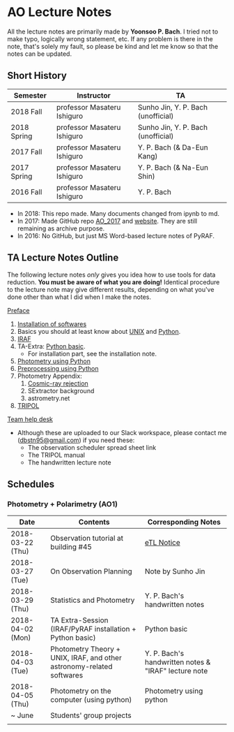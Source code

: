# AO Lecture Notes

All the lecture notes are primarily made by **Yoonsoo P. Bach**. I tried not to make typo, logically wrong statement, etc. If any problem is there in the note, that's solely my fault, so please be kind and let me know so that the notes can be updated.

## Short History

| Semester    | Instructor                  | TA                                 |
| ----------- | --------------------------- | ---------------------------------- |
| 2018 Fall   | professor Masateru Ishiguro | Sunho Jin, Y. P. Bach (unofficial) |
| 2018 Spring | professor Masateru Ishiguro | Sunho Jin, Y. P. Bach (unofficial) |
| 2017 Fall   | professor Masateru Ishiguro | Y. P. Bach (& Da-Eun Kang)         |
| 2017 Spring | professor Masateru Ishiguro | Y. P. Bach (& Na-Eun Shin)         |
| 2016 Fall   | professor Masateru Ishiguro | Y. P. Bach                         |

* In 2018: This repo made. Many documents changed from ipynb to md.
* In 2017: Made GitHub repo [AO_2017](https://github.com/ysBach/AO_2017) and [website](https://ysbach.github.io/AO_2017/). They are still remaining as archive purpose.
* In 2016: No GitHub, but just MS Word-based lecture notes of PyRAF.




## TA Lecture Notes Outline

The following lecture notes *only* gives you idea how to use tools for data reduction. **You must be aware of what you are doing!** Identical procedure to the lecture note may give different results, depending on what you've done other than what I did when I make the notes.



[Preface](https://github.com/ysBach/AO_LectureNotes/blob/master/00_Preface.md)

1. [Installation of softwares](https://github.com/ysBach/AO_LectureNotes/blob/master/Softwares.md)
2. Basics you should at least know about [UNIX](https://github.com/ysBach/AO_LectureNotes/blob/master/UNIX.md) and [Python](https://github.com/ysBach/AO_LectureNotes/blob/master/Python.md).
3. [IRAF](https://github.com/ysBach/AO_LectureNotes/blob/master/IRAF.md)
4. TA-Extra: [Python basic](http://nbviewer.jupyter.org/github/ysbach/AO_LectureNotes/blob/master/Python-Extra.ipynb). 
   * For installation part, see the installation note.
5. [Photometry using Python](http://nbviewer.jupyter.org/github/ysbach/AO_LectureNotes/blob/master/Python_Photometry.ipynb)
6. [Preprocessing using Python](http://nbviewer.jupyter.org/github/ysbach/AO_LectureNotes/blob/master/Python_Preprocessing.ipynb)
7. Photometry Appendix:
   1. [Cosmic-ray rejection](http://nbviewer.jupyter.org/github/ysbach/AO_LectureNotes/blob/master/Appendix_CRRejection.ipynb)
   2. SExtractor background
   3. astrometry.net
8. [TRIPOL](https://github.com/ysBach/AO_LectureNotes/blob/master/About_TRIPOL.md)


[Team help desk](https://github.com/ysBach/AO_LectureNotes/blob/master/Team_Help_Desk.md)



* Although these are uploaded to our Slack workspace, please contact me (dbstn95@gmail.com) if you need these:
  * The observation scheduler spread sheet link
  * The TRIPOL manual
  * The handwritten lecture note




## Schedules

### Photometry + Polarimetry (AO1)

| Date             | Contents                                                     | Corresponding Notes                                          |
| ---------------- | ------------------------------------------------------------ | ------------------------------------------------------------ |
| 2018-03-22 (Thu) | Observation tutorial at building #45                         | [eTL Notice](http://etl.snu.ac.kr/mod/ubboard/article.php?id=662688&bwid=1420599) |
| 2018-03-27 (Tue) | On Observation Planning                                      | Note by Sunho Jin                                            |
| 2018-03-29 (Thu) | Statistics and Photometry                                    | Y. P. Bach's handwritten notes                               |
| 2018-04-02 (Mon) | TA Extra-Session (IRAF/PyRAF installation + Python basic)    | Python basic                                                 |
| 2018-04-03 (Tue) | Photometry Theory + UNIX, IRAF, and other astronomy-related softwares | Y. P. Bach's handwritten notes & "IRAF" lecture note         |
| 2018-04-05 (Thu) | Photometry on the computer (using python)                    | Photometry using python                                      |
| ~ June           | Students' group projects                                     |                                                              |
|                  |                                                              |                                                              |

